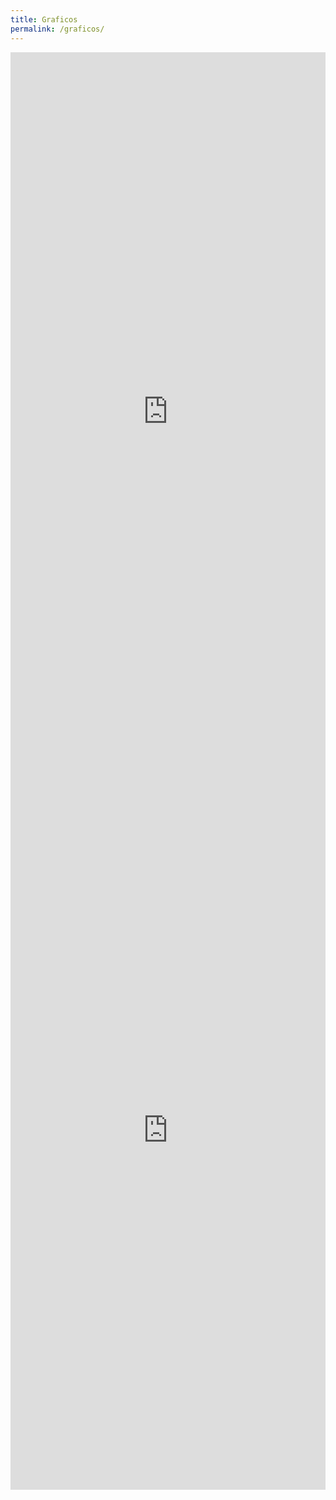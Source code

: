 ```yaml
---
title: Graficos
permalink: /graficos/
---
```


<div class="video-container">
    <iframe src="https://ce4-peru.github.io/prueba" height="1150" width="100%" allowfullscreen="" frameborder="0">
    </iframe>
</div>


<div class="video-container">
    <iframe  src="https://datacore-upch.shinyapps.io/MalariaCases2013-2019/?_ga=2.191583523.805105035.1588358105-1026867860.1565147832" height="1150" width="100%" allowfullscreen="" frameborder="0">
    </iframe>
</div>
